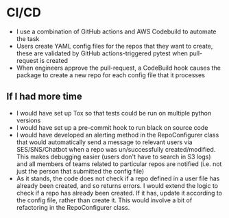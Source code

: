 # CI/CD
- I use a combination of GitHub actions and AWS Codebuild to automate the task
- Users create YAML config files for the repos that they want to create, these are validated by GitHub actions-triggered pytest when pull-request is created 
- When engineers approve the pull-request, a CodeBuild hook causes the package to create a new repo for each config file that it processes

## If I had more time
- I would have set up Tox so that tests could be run on multiple python versions
- I would have set up a pre-commit hook to run black on source code
- I would have developed an alerting method in the RepoConfigurer class that would automatically send a message to relevant users via SES/SNS/Chatbot when a repo was un/successfully created/modified.  This makes debugging easier (users don't have to search in S3 logs) and all members of teams related to particular repos are notified (i.e. not just the person that submitted the config file) 
- As it stands, the code does not check if a repo defined in a user file has already been created, and so returns errors.  I would extend the logic to check if a repo has already been created.  If it has, update it according to the config file, rather than create it.  This would involve a bit of refactoring in the RepoConfigurer class.


